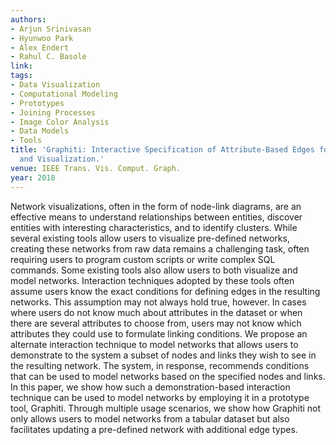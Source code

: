 ```yaml
---
authors:
- Arjun Srinivasan
- Hyunwoo Park
- Alex Endert
- Rahul C. Basole
link:
tags:
- Data Visualization
- Computational Modeling
- Prototypes
- Joining Processes
- Image Color Analysis
- Data Models
- Tools
title: 'Graphiti: Interactive Specification of Attribute-Based Edges for Network Modeling
  and Visualization.'
venue: IEEE Trans. Vis. Comput. Graph.
year: 2018
---
```

Network visualizations, often in the form of node-link diagrams, are an effective means to understand relationships between entities, discover entities with interesting characteristics, and to identify clusters. While several existing tools allow users to visualize pre-defined networks, creating these networks from raw data remains a challenging task, often requiring users to program custom scripts or write complex SQL commands. Some existing tools also allow users to both visualize and model networks. Interaction techniques adopted by these tools often assume users know the exact conditions for defining edges in the resulting networks. This assumption may not always hold true, however. In cases where users do not know much about attributes in the dataset or when there are several attributes to choose from, users may not know which attributes they could use to formulate linking conditions. We propose an alternate interaction technique to model networks that allows users to demonstrate to the system a subset of nodes and links they wish to see in the resulting network. The system, in response, recommends conditions that can be used to model networks based on the specified nodes and links. In this paper, we show how such a demonstration-based interaction technique can be used to model networks by employing it in a prototype tool, Graphiti. Through multiple usage scenarios, we show how Graphiti not only allows users to model networks from a tabular dataset but also facilitates updating a pre-defined network with additional edge types.
